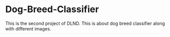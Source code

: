 # Dog-Breed-Classifier
This is the second project of DLND. This is about dog breed classifier along with different images.
